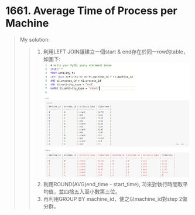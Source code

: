 # 1661. Average Time of Process per Machine
> My solution: 
>> 1. 利用LEFT JOIN讓建立一個start & end存在於同一row的table，如圖下:  
>> ![image](https://github.com/r3dia1/SQL-50-challenge/blob/main/1661.%20Average%20Time%20of%20Process%20per%20Machine/graph%201.jpg)
>> 2. 利用ROUND(AVG(end_time - start_time), 3)來對執行時間取平均值，並四捨五入至小數第三位。  
>> 3. 再利用GROUP BY machine_id，使之以machine_id對step 2做分群。
